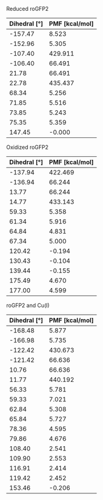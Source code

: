 Reduced roGFP2

| Dihedral [°] | PMF [kcal/mol] |
|-----------|-----------|
| -157.47 | 8.523 |
| -152.96 | 5.305 |
| -107.40 | 429.911 |
| -106.40 | 66.491 |
| 21.78 | 66.491 |
| 22.78 | 435.437 |
| 68.34 | 5.256 |
| 71.85 | 5.516 |
| 73.85 | 5.243 |
| 75.35 | 5.359 |
| 147.45 | -0.000 |

Oxidized roGFP2

| Dihedral [°] | PMF [kcal/mol] |
|-----------|-----------|
| -137.94 | 422.469 |
| -136.94 | 66.244 |
| 13.77 | 66.244 |
| 14.77 | 433.143 |
| 59.33 | 5.358 |
| 61.34 | 5.916 |
| 64.84 | 4.831 |
| 67.34 | 5.000 |
| 120.42 | -0.194 |
| 130.43 | -0.104 |
| 139.44 | -0.155 |
| 175.49 | 4.670 |
| 177.00 | 4.599 |

roGFP2 and Cu(I)

| Dihedral [°] | PMF [kcal/mol] |
|-----------|-----------|
| -168.48 | 5.877 |
| -166.98 | 5.735 |
| -122.42 | 430.673 |
| -121.42 | 66.636 |
| 10.76 | 66.636 |
| 11.77 | 440.192 |
| 56.33 | 5.781 |
| 59.33 | 7.021 |
| 62.84 | 5.308 |
| 65.84 | 5.727 |
| 78.36 | 4.595 |
| 79.86 | 4.676 |
| 108.40 | 2.541 |
| 109.90 | 2.553 |
| 116.91 | 2.414 |
| 119.42 | 2.452 |
| 153.46 | -0.206 |
